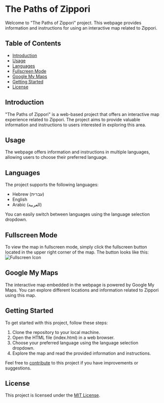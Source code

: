 # The Paths of Zippori

Welcome to "The Paths of Zippori" project. This webpage provides information and instructions for using an interactive map related to Zippori.

## Table of Contents
- [Introduction](#introduction)
- [Usage](#usage)
- [Languages](#languages)
- [Fullscreen Mode](#fullscreen-mode)
- [Google My Maps](#google-my-maps)
- [Getting Started](#getting-started)
- [License](#license)

## Introduction

"The Paths of Zippori" is a web-based project that offers an interactive map experience related to Zippori. The project aims to provide valuable information and instructions to users interested in exploring this area.

## Usage

The webpage offers information and instructions in multiple languages, allowing users to choose their preferred language.

## Languages

The project supports the following languages:
- Hebrew (עברית)
- English
- Arabic (العربية)

You can easily switch between languages using the language selection dropdown.

## Fullscreen Mode

To view the map in fullscreen mode, simply click the fullscreen button located in the upper right corner of the map. The button looks like this:
![Fullscreen Icon](https://your-website-url.com/fullscreen-icon.png)

## Google My Maps

The interactive map embedded in the webpage is powered by Google My Maps. You can explore different locations and information related to Zippori using this map.

## Getting Started

To get started with this project, follow these steps:
1. Clone the repository to your local machine.
2. Open the HTML file (index.html) in a web browser.
3. Choose your preferred language using the language selection dropdown.
4. Explore the map and read the provided information and instructions.

Feel free to [contribute](CONTRIBUTING.md) to this project if you have improvements or suggestions.

## License

This project is licensed under the [MIT License](LICENSE).
